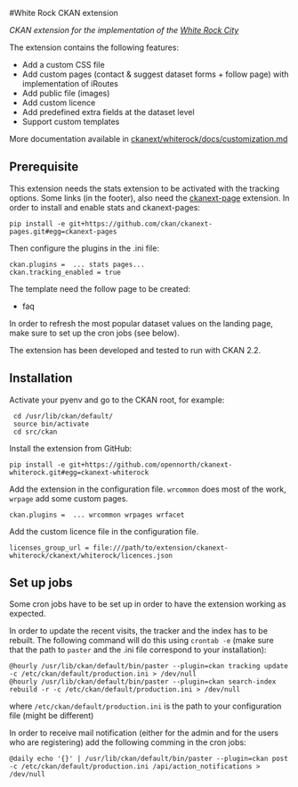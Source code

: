 #White Rock CKAN extension

*CKAN extension for the implementation of the [White Rock City](http://www.whiterockcity.ca/)*

The extension contains the following features:

- Add a custom CSS file
- Add custom pages (contact & suggest dataset forms + follow page) with implementation of iRoutes
- Add public file (images)
- Add custom licence
- Add predefined extra fields at the dataset level
- Support custom templates

More documentation available in  [ckanext/whiterock/docs/customization.md](ckanext/whiterock/docs/customization.md)

## Prerequisite

This extension needs the stats extension to be activated with the tracking options. Some links (in the footer), also need the [ckanext-page](https://github.com/ckan/ckanext-pages) extension. In order to install and enable stats and ckanext-pages: 

```
pip install -e git+https://github.com/ckan/ckanext-pages.git#egg=ckanext-pages
```

Then configure the plugins in the .ini file: 

```
ckan.plugins =  ... stats pages...
ckan.tracking_enabled = true 
```

The template need the follow page to be created:

- faq


In order to refresh the most popular dataset values on the landing page, make sure to set up the cron jobs (see below).

The extension has been developed and tested to run with CKAN 2.2.

## Installation

Activate your pyenv and go to the CKAN root, for example:
```
 cd /usr/lib/ckan/default/
 source bin/activate
 cd src/ckan
```

Install the extension from GitHub:

```
pip install -e git+https://github.com/opennorth/ckanext-whiterock.git#egg=ckanext-whiterock
```


Add the extension in the configuration file. `wrcommon` does most of the work, `wrpage` add some custom pages.
```
ckan.plugins =  ... wrcommon wrpages wrfacet 
``` 

Add the custom licence file in the configuration file. 

```
licenses_group_url = file:///path/to/extension/ckanext-whiterock/ckanext/whiterock/licences.json
```


## Set up jobs

Some cron jobs have to be set up in order to have the extension working as expected.

In order to update the recent visits, the tracker and the index has to be rebuilt. The following command will do this using `crontab -e` (make sure that the path to `paster` and the .ini file correspond to your installation):
```
@hourly /usr/lib/ckan/default/bin/paster --plugin=ckan tracking update -c /etc/ckan/default/production.ini > /dev/null
@hourly /usr/lib/ckan/default/bin/paster --plugin=ckan search-index rebuild -r -c /etc/ckan/default/production.ini > /dev/null
```

where `/etc/ckan/default/production.ini` is the path to your configuration file (might be different)

In order to receive mail notification (either for the admin and for the users who are registering) add the following comming in the cron jobs:
```
@daily echo '{}' | /usr/lib/ckan/default/bin/paster --plugin=ckan post -c /etc/ckan/default/production.ini /api/action_notifications > /dev/null
```

